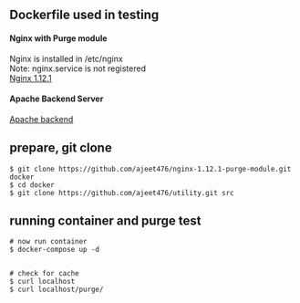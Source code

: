 
## Dockerfile used in testing
#### Nginx with Purge module
Nginx is installed in /etc/nginx <br>
Note: nginx.service is not registered <br>
[Nginx 1.12.1 ](Dockerfile)
#### Apache Backend Server
[Apache backend](./backend/Dockerfile)



## prepare, git clone
```shell
$ git clone https://github.com/ajeet476/nginx-1.12.1-purge-module.git docker
$ cd docker
$ git clone https://github.com/ajeet476/utility.git src
```


## running container and purge test
```shell
# now run container
$ docker-compose up -d


# check for cache
$ curl localhost
$ curl localhost/purge/

```


